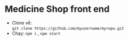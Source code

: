 # Medicine Shop front end
- Clone về:  
`git clone https://github.com/myusername/myrepo.git`
- Chạy:
`npm i` , 
`npm start`
